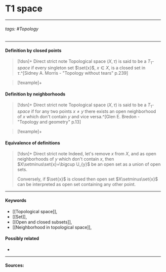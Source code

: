 # T1 space
***
###### tags: #Topology 
***
#### Definition by closed points
>[!dsn]+ Direct strict note
>Topological space $(X,\tau)$ is said to be a $T_{1}$*-space* if every singleton set $\set{x}$, $x\in X$, is a closed set in $\tau$.^[Sidney A. Morris - "Topology without tears" p.239]

>[!example]+ 
>
#### Definition by neighborhoods
>[!dsn]+ Direct strict note
>Topological space $(X,\tau)$ is said to be a $T_{1}$*-space* if for any two points $x\ne y$ there exists an open neighborhood of $x$ which don't contain $y$ and vice versa.^[Glen E. Bredon - "Topology and geometry" p.13]

>[!example]+ 
>

#### Equivalence of definitions
>[!dsn]+ Direct strict note
>Indeed, let's remove $x$ from $X$, and as open neighborhoods of $y$ which don't contain $x$, then $X\setminus\set{x}=\bigcup U_{y}$ be an open set as a union of open sets.
>
>Conversely, if $\set{x}$ is closed then open set $X\setminus\set{x}$ can be interpreted as open set containing any other point.
***
#### Keywords
- [[Topological space]],
- [[Set]],
- [[Open and closed subsets]],
- [[Neighborhood in topological space]],
#### Possibly related
- 
***
#### Sources: